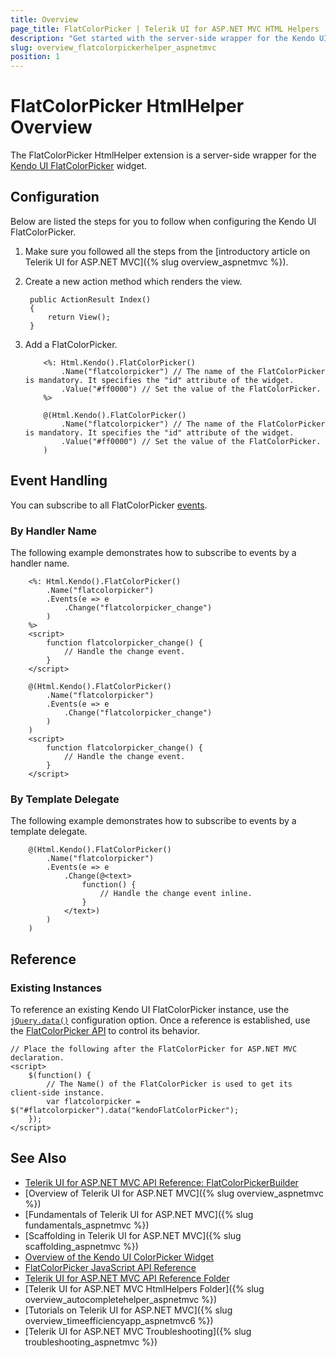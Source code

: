 ```yaml
---
title: Overview
page_title: FlatColorPicker | Telerik UI for ASP.NET MVC HTML Helpers
description: "Get started with the server-side wrapper for the Kendo UI FlatColorPicker widget for ASP.NET MVC."
slug: overview_flatcolorpickerhelper_aspnetmvc
position: 1
---
```


# FlatColorPicker HtmlHelper Overview

The FlatColorPicker HtmlHelper extension is a server-side wrapper for the [Kendo UI FlatColorPicker](http://docs.telerik.com/kendo-ui/api/javascript/ui/flatcolorpicker) widget.

## Configuration

Below are listed the steps for you to follow when configuring the Kendo UI FlatColorPicker.

1. Make sure you followed all the steps from the [introductory article on Telerik UI for ASP.NET MVC]({% slug overview_aspnetmvc %}).
1. Create a new action method which renders the view.

        public ActionResult Index()
        {
            return View();
        }

1. Add a FlatColorPicker.

    ```ASPX
        <%: Html.Kendo().FlatColorPicker()
            .Name("flatcolorpicker") // The name of the FlatColorPicker is mandatory. It specifies the "id" attribute of the widget.
            .Value("#ff0000") // Set the value of the FlatColorPicker.
        %>
    ```
    ```Razor
        @(Html.Kendo().FlatColorPicker()
            .Name("flatcolorpicker") // The name of the FlatColorPicker is mandatory. It specifies the "id" attribute of the widget.
            .Value("#ff0000") // Set the value of the FlatColorPicker.
        )
    ```

## Event Handling

You can subscribe to all FlatColorPicker [events](http://docs.telerik.com/kendo-ui/api/javascript/ui/flatcolorpicker#events).

### By Handler Name

The following example demonstrates how to subscribe to events by a handler name.

```ASPX
    <%: Html.Kendo().FlatColorPicker()
        .Name("flatcolorpicker")
        .Events(e => e
            .Change("flatcolorpicker_change")
        )
    %>
    <script>
        function flatcolorpicker_change() {
            // Handle the change event.
        }
    </script>
```
```Razor
    @(Html.Kendo().FlatColorPicker()
        .Name("flatcolorpicker")
        .Events(e => e
            .Change("flatcolorpicker_change")
        )
    )
    <script>
        function flatcolorpicker_change() {
            // Handle the change event.
        }
    </script>
```

### By Template Delegate

The following example demonstrates how to subscribe to events by a template delegate.

```
    @(Html.Kendo().FlatColorPicker()
        .Name("flatcolorpicker")
        .Events(e => e
            .Change(@<text>
                function() {
                    // Handle the change event inline.
                }
            </text>)
        )
    )
```

## Reference

### Existing Instances

To reference an existing Kendo UI FlatColorPicker instance, use the [`jQuery.data()`](http://api.jquery.com/jQuery.data/) configuration option. Once a reference is established, use the [FlatColorPicker API](http://docs.telerik.com/kendo-ui/api/javascript/ui/flatcolorpicker#methods) to control its behavior.

    // Place the following after the FlatColorPicker for ASP.NET MVC declaration.
    <script>
        $(function() {
            // The Name() of the FlatColorPicker is used to get its client-side instance.
            var flatcolorpicker = $("#flatcolorpicker").data("kendoFlatColorPicker");
        });
    </script>

## See Also

* [Telerik UI for ASP.NET MVC API Reference: FlatColorPickerBuilder](http://docs.telerik.com/aspnet-mvc/api/Kendo.Mvc.UI.Fluent/FlatColorPickerBuilder)
* [Overview of Telerik UI for ASP.NET MVC]({% slug overview_aspnetmvc %})
* [Fundamentals of Telerik UI for ASP.NET MVC]({% slug fundamentals_aspnetmvc %})
* [Scaffolding in Telerik UI for ASP.NET MVC]({% slug scaffolding_aspnetmvc %})
* [Overview of the Kendo UI ColorPicker Widget](http://docs.telerik.com/kendo-ui/controls/editors/colorpicker/overview)
* [FlatColorPicker JavaScript API Reference](http://docs.telerik.com/kendo-ui/api/javascript/ui/flatcolorpicker)
* [Telerik UI for ASP.NET MVC API Reference Folder](/api/Kendo.Mvc/AggregateFunction)
* [Telerik UI for ASP.NET MVC HtmlHelpers Folder]({% slug overview_autocompletehelper_aspnetmvc %})
* [Tutorials on Telerik UI for ASP.NET MVC]({% slug overview_timeefficiencyapp_aspnetmvc6 %})
* [Telerik UI for ASP.NET MVC Troubleshooting]({% slug troubleshooting_aspnetmvc %})
